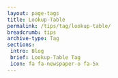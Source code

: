 ```yaml
---
layout: page-tags
title: Lookup-Table
permalink: /tips/tag/lookup-table/
breadcrumb: tips
archive-type: Tag
sections:
 intro: Blog
 brief: Lookup-Table Tag
 icon: fa fa-newspaper-o fa-5x
---
```

